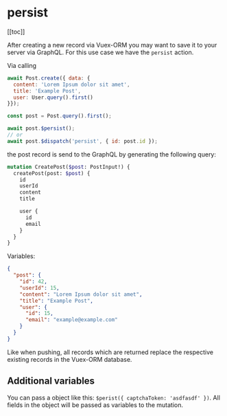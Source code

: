 # persist

[[toc]]


After creating a new record via Vuex-ORM you may want to save it to your server via GraphQL. For this use case we have
the `persist` action.

Via calling

```javascript
await Post.create({ data: {
  content: 'Lorem Ipsum dolor sit amet',
  title: 'Example Post',
  user: User.query().first()
}});

const post = Post.query().first();

await post.$persist();
// or
await post.$dispatch('persist', { id: post.id });
```

the post record is send to the GraphQL by generating the following query:


```graphql
mutation CreatePost($post: PostInput!) {
  createPost(post: $post) {
    id
    userId
    content
    title

    user {
      id
      email
    }
  }
}
```

Variables:

```json
{
  "post": {
    "id": 42,
    "userId": 15,
    "content": "Lorem Ipsum dolor sit amet",
    "title": "Example Post",
    "user": {
      "id": 15,
      "email": "example@example.com"
    }
  }
}
```

Like when pushing, all records which are returned replace the respective existing records in the Vuex-ORM database.


## Additional variables

You can pass a object like this: `$perist({ captchaToken: 'asdfasdf' })`. All fields in the object will be passed as
variables to the mutation.
